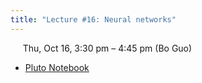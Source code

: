 ```yaml
---
title: "Lecture #16: Neural networks"
---
```


&nbsp;&nbsp;&nbsp;&nbsp;&nbsp;Thu, Oct 16, 3:30 pm – 4:45 pm (Bo Guo)

- [Pluto Notebook](../assets/pluto_notebooks/Lec16_particle_methods.html)
